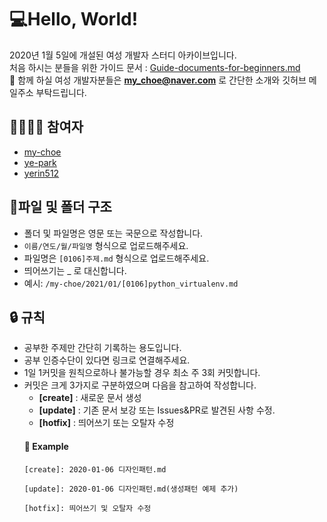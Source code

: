 # 💻Hello, World!
2020년 1월 5일에 개설된 여성 개발자 스터디 아카이브입니다.<br />
처음 하시는 분들을 위한 가이드 문서 : [Guide-documents-for-beginners.md](https://github.com/my-choe/study-record/blob/main/Guide-documents-for-beginners.md)<br />
📩 함께 하실 여성 개발자분들은 **my_choe@naver.com** 로 간단한 소개와 깃허브 메일주소 부탁드립니다.


## 👩‍👩‍👧‍👧 참여자
* [my-choe](https://github.com/my-choe)
* [ye-park](https://github.com/ye-park)
* [yerin512](https://github.com/yerin512)


## 📁파일 및 폴더 구조
* 폴더 및 파일명은 영문 또는 국문으로 작성합니다.
* `이름/연도/월/파일명` 형식으로 업로드해주세요.
* 파일명은 `[0106]주제.md` 형식으로 업로드해주세요.
* 띄어쓰기는 _ 로 대신합니다.
* 예시: `/my-choe/2021/01/[0106]python_virtualenv.md`

## 🔒 규칙
* 공부한 주제만 간단히 기록하는 용도입니다.
* 공부 인증수단이 있다면 링크로 연결해주세요.
* 1일 1커밋을 원칙으로하나 불가능할 경우 최소 주 3회 커밋합니다.
* 커밋은 크게 3가지로 구분하였으며 다음을 참고하여 작성합니다.<br />
  * **[create]** : 새로운 문서 생성<br />
  * **[update]** : 기존 문서 보강 또는 Issues&PR로 발견된 사항 수정. <br />
  * **[hotfix]** : 띄어쓰기 또는 오탈자 수정
  #### 🔑 Example
  <pre><code>[create]: 2020-01-06 디자인패턴.md<br />
  [update]: 2020-01-06 디자인패턴.md(생성패턴 예제 추가)<br />
  [hotfix]: 띄어쓰기 및 오탈자 수정
  </code></pre><br /><br />
